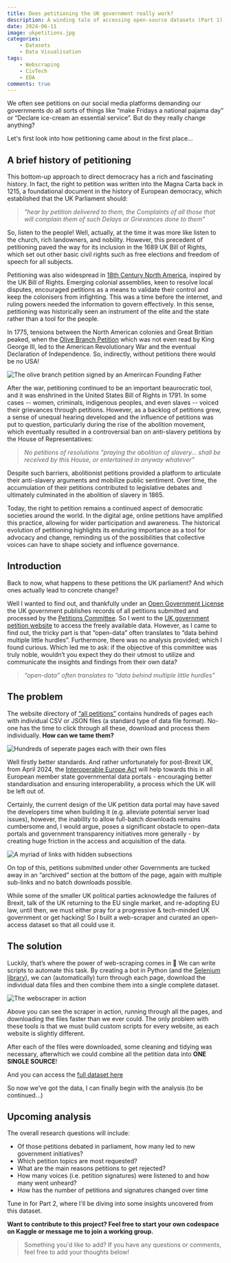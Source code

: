 ```yaml
---
title: Does petitioning the UK government really work?
description: A winding tale of accessing open-source datasets (Part 1)
date: 2024-06-11
image: ukpetitions.jpg
categories:
    - Datasets
    - Data Visualisation
tags:
    - Webscraping
    - CivTech
    - EDA
comments: true
---
```


We often see petitions on our social media platforms demanding our governments do all sorts of things like “make Fridays a national pajama day” or “Declare ice-cream an essential service”. But do they really change anything?

Let's first look into how petitioning came about in the first place...

## A brief history of petitioning

This bottom-up approach to direct democracy has a rich and fascinating history. In fact, the right to petition was written into the Magna Carta back in 1215, a foundational document in the history of European democracy, which established that the UK Parliament should:

> _"hear by petition delivered to them, the Complaints of all those that will complain them of such Delays or Grievances done to them"_

So, listen to the people! Well, actually, at the time it was more like listen to the church, rich landowners, and nobility. However, this precedent of petitioning paved the way for its inclusion in the 1689 UK Bill of Rights, which set out other basic civil rights such as free elections and freedom of speech for all subjects.

Petitioning was also widespread in [18th Century North America](https://openyls.law.yale.edu/bitstream/handle/20.500.13051/16443/14_96YaleLJ142_November1986_.pdf?sequence=2&isAllowed=y), inspired by the UK Bill of Rights. Emerging colonial assemblies, keen to resolve local disputes, encouraged petitions as a means to validate their control and keep the colonisers from infighting. This was a time before the internet, and ruling powers needed the information to govern effectively. In this sense, petitioning was historically seen an instrument of the elite and the state rather than a tool for the people.

In 1775, tensions between the North American colonies and Great Britian peaked, when the [Olive Branch Petition](https://en.wikipedia.org/wiki/Olive_Branch_Petition) which was not even read by King George III, led to the American Revolutionary War and the eventual Declaration of Independence. So, indirectly, without petitions there would be no USA!

![The olive branch petition signed by an Amerircan Founding Father](olivebranch.png)

After the war, petitioning continued to be an important beaurocratic tool, and it was enshrined in the United States Bill of Rights in 1791. In some cases -- women, criminals, indigenous peoples, and even slaves -- voiced their grievances through petitions. However, as a backlog of petitions grew, a sense of unequal hearing developed and the influence of petitions was put to question, particularly during the rise of the abolition movement, which eventually resulted in a controversial ban on anti-slavery petitions by the House of Representatives:

> _No petitions of resolutions "praying the abolition of slavery... shall be received by this House, or entertained in anyway whatever"_

Despite such barriers, abolitionist petitions provided a platform to articulate their anti-slavery arguments and mobilize public sentiment. Over time, the accumulation of their petitions contributed to legislative debates and ultimately culminated in the abolition of slavery in 1865.

Today, the right to petition remains a continued aspect of democratic societies around the world. In the digital age, online petitions have amplified this practice, allowing for wider participation and awareness. The historical evolution of petitioning highlights its enduring importance as a tool for advocacy and change, reminding us of the possibilities that collective voices can have to shape society and influence governance.

## Introduction

Back to now, what happens to these petitions the UK parliament? And which ones actually lead to concrete change?

Well I wanted to find out, and thankfully under an [Open Government License](https://www.nationalarchives.gov.uk/doc/open-government-licence/version/3/) the UK government publishes records of all petitions submitted and processed by the [Petitions Committee](https://committees.parliament.uk/committee/326/petitions-committee/). So I went to the [UK government petition website](https://petition.parliament.uk/petitions) to access the freely available data. However, as I came to find out, the tricky part is that “open-data” often translates to “data behind multiple little hurdles”. Furthermore, there was no analysis provided; which I found curious. Which led me to ask: if the objective of this committee was truly noble, wouldn’t you expect they do their utmost to utilize and communicate the insights and findings from their own data?

> _“open-data” often translates to “data behind multiple little hurdles”_

## The problem

The website directory of [“all petitions”](https://petition.parliament.uk/archived/petitions?parliament=3&parliament=3&state=all) contains hundreds of pages each with individual CSV or JSON files (a standard type of data file format). No-one has the time to click through all these, download and process them individually. **How can we tame them?**

![Hundreds of seperate pages each with their own files](next_page2.png "Pages on the site")

Well firstly better standards. And rather unfortunately for post-Brexit UK, from April 2024, the [Interoperable Europe Act](https://data.europa.eu/en/news-events/news/embracing-open-standards-open-data-ecosystem-interoperability-across-europe) will help towards this in all European member state governmental data portals - encouraging better standardisation and ensuring interoperability, a process which the UK will be left out of.

Certainly, the current design of the UK petition data portal may have saved the developers time when building it (e.g. alleviate potential server load issues), however, the inability to allow full-batch downloads remains cumbersome and, I would argue, poses a significant obstacle to open-data portals and government transparency initiatives more generally - by creating huge friction in the access and acquisition of the data.

![A myriad of links with hidden subsections](file_links.png "Different links")

On top of this, petitions submitted under other Governments are tucked away in an “archived” section at the bottom of the page, again with multiple sub-links and no batch downloads possible.

While some of the smaller UK political parties acknowledge the failures of Brexit, talk of the UK returning to the EU single market, and re-adopting EU law, until then, we must either pray for a progressive & tech-minded UK government or get hacking! So I built a web-scraper and curated an open-access dataset so that all could use it.

## The solution

Luckily, that’s where the power of web-scraping comes in 💪 We can write scripts to automate this task. By creating a bot in Python (and the [Selenium library](https://selenium-python.readthedocs.io/)), we can (automatically) turn through each page, download the individual data files and then combine them into a single complete dataset.

![The webscraper in action](scraper.gif)

Above you can see the scraper in action, running through all the pages, and downloading the files faster than we ever could. The only problem with these tools is that we must build custom scripts for every website, as each website is slightly different.

After each of the files were downloaded, some cleaning and tidying was necessary, afterwhich we could combine all the petition data into **ONE SINGLE SOURCE**!

And you can access the [full dataset here](https://www.kaggle.com/datasets/wilomentena/uk-government-petitions?select=petitions_all.csv)

So now we’ve got the data, I can finally begin with the analysis (to be continued...)

## Upcoming analysis

The overall research questions will include:

- Of those petitions debated in parliament, how many led to new government initiatives?
- Which petition topics are most requested?
- What are the main reasons petitions to get rejected?
- How many voices (i.e. petition signatures) were listened to and how many went unheard?
- How has the number of petitions and signatures changed over time

Tune in for Part 2, where I'll be diving into some insights uncovered from this dataset.

**Want to contribute to this project? Feel free to start your own codespace on Kaggle or message me to join a working group.**

> Something you'd like to add? If you have any questions or comments, feel free to add your thoughts below!
